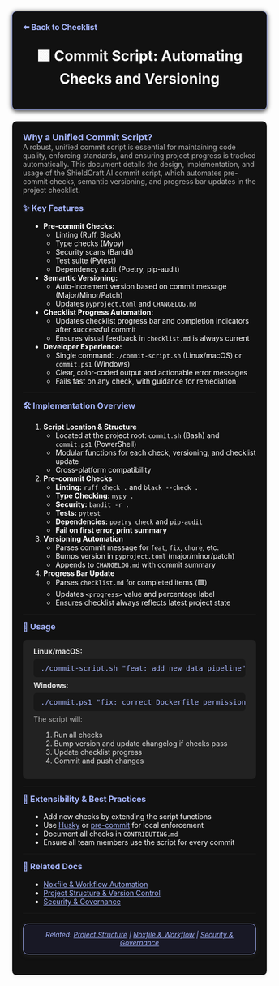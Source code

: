 
<section style="border:1px solid #a5b4fc; border-radius:10px; margin:1.5em 0; box-shadow:0 2px 8px #222; padding:1.5em; background:#111; color:#fff;">
<div style="margin-bottom:1.5em;">
  <a href="./checklist.md" style="color:#a5b4fc; font-weight:bold; text-decoration:none; font-size:1.1em;">⬅️ Back to Checklist</a>
</div>
<h1 align="center" style="margin-top:0; font-size:2em;">🟩 Commit Script: Automating Checks and Versioning</h1>
</section>



<section style="border:1px solid #e0e0e0; border-radius:10px; margin:1.5em 0; box-shadow:0 2px 8px #f0f0f0; padding:1.5em; background:#111; color:#fff;">

<div style="margin-bottom:1.2em;">
  <strong style="font-size:1.25em; color:#a5b4fc;">Why a Unified Commit Script?</strong><br/>
  <span style="color:#b3b3b3; font-size:1em;">A robust, unified commit script is essential for maintaining code quality, enforcing standards, and ensuring project progress is tracked automatically. This document details the design, implementation, and usage of the ShieldCraft AI commit script, which automates pre-commit checks, semantic versioning, and progress bar updates in the project checklist.</span>
</div>



<div style="margin-bottom:1.2em;">
  <strong style="font-size:1.15em; color:#a5b4fc;">✨ Key Features</strong>
</div>


<ul style="margin-left:1.2em;">
  <li><strong>Pre-commit Checks:</strong>
    <ul>
      <li>Linting (Ruff, Black)</li>
      <li>Type checks (Mypy)</li>
      <li>Security scans (Bandit)</li>
      <li>Test suite (Pytest)</li>
      <li>Dependency audit (Poetry, pip-audit)</li>
    </ul>
  </li>
  <li><strong>Semantic Versioning:</strong>
    <ul>
      <li>Auto-increment version based on commit message (Major/Minor/Patch)</li>
      <li>Updates <code>pyproject.toml</code> and <code>CHANGELOG.md</code></li>
    </ul>
  </li>
  <li><strong>Checklist Progress Automation:</strong>
    <ul>
      <li>Updates checklist progress bar and completion indicators after successful commit</li>
      <li>Ensures visual feedback in <code>checklist.md</code> is always current</li>
    </ul>
  </li>
  <li><strong>Developer Experience:</strong>
    <ul>
      <li>Single command: <code>./commit-script.sh</code> (Linux/macOS) or <code>commit.ps1</code> (Windows)</li>
      <li>Clear, color-coded output and actionable error messages</li>
      <li>Fails fast on any check, with guidance for remediation</li>
    </ul>
  </li>
</ul>


---


<div style="margin-bottom:1.2em;">
  <strong style="font-size:1.15em; color:#a5b4fc;">🛠️ Implementation Overview</strong>
</div>


<ol style="margin-left:1.2em;">
  <li><strong>Script Location & Structure</strong>
    <ul>
      <li>Located at the project root: <code>commit.sh</code> (Bash) and <code>commit.ps1</code> (PowerShell)</li>
      <li>Modular functions for each check, versioning, and checklist update</li>
      <li>Cross-platform compatibility</li>
    </ul>
  </li>
  <li><strong>Pre-commit Checks</strong>
    <ul>
      <li><strong>Linting:</strong> <code>ruff check .</code> and <code>black --check .</code></li>
      <li><strong>Type Checking:</strong> <code>mypy .</code></li>
      <li><strong>Security:</strong> <code>bandit -r .</code></li>
      <li><strong>Tests:</strong> <code>pytest</code></li>
      <li><strong>Dependencies:</strong> <code>poetry check</code> and <code>pip-audit</code></li>
      <li><strong>Fail on first error, print summary</strong></li>
    </ul>
  </li>
  <li><strong>Versioning Automation</strong>
    <ul>
      <li>Parses commit message for <code>feat</code>, <code>fix</code>, <code>chore</code>, etc.</li>
      <li>Bumps version in <code>pyproject.toml</code> (major/minor/patch)</li>
      <li>Appends to <code>CHANGELOG.md</code> with commit summary</li>
    </ul>
  </li>
  <li><strong>Progress Bar Update</strong>
    <ul>
      <li>Parses <code>checklist.md</code> for completed items (🟩)</li>
      <li>Updates <code>&lt;progress&gt;</code> value and percentage label</li>
      <li>Ensures checklist always reflects latest project state</li>
    </ul>
  </li>
</ol>


---


<div style="margin-bottom:1.2em;">
  <strong style="font-size:1.15em; color:#a5b4fc;">🚀 Usage</strong>
</div>

<div style="background:#222; border-radius:8px; padding:1em 1.5em; margin-bottom:1em; color:#e0e0e0;">
<strong>Linux/macOS:</strong>
<pre style="background:#181818; color:#a5b4fc; border-radius:6px; padding:0.7em 1em; margin:0.5em 0;">./commit-script.sh "feat: add new data pipeline"</pre>
<strong>Windows:</strong>
<pre style="background:#181818; color:#a5b4fc; border-radius:6px; padding:0.7em 1em; margin:0.5em 0;">./commit.ps1 "fix: correct Dockerfile permissions"</pre>
<span style="color:#b3b3b3;">The script will:</span>
<ol style="margin-left:1.2em;">
  <li>Run all checks</li>
  <li>Bump version and update changelog if checks pass</li>
  <li>Update checklist progress</li>
  <li>Commit and push changes</li>
</ol>
</div>


---


<div style="margin-bottom:1.2em;">
  <strong style="font-size:1.15em; color:#a5b4fc;">🧩 Extensibility & Best Practices</strong>
</div>
<ul style="margin-left:1.2em;">
  <li>Add new checks by extending the script functions</li>
  <li>Use <a href="https://typicode.github.io/husky/" style="color:#a5b4fc;">Husky</a> or <a href="https://pre-commit.com/" style="color:#a5b4fc;">pre-commit</a> for local enforcement</li>
  <li>Document all checks in <code>CONTRIBUTING.md</code></li>
  <li>Ensure all team members use the script for every commit</li>
</ul>


---


<div style="margin-bottom:1.2em;">
  <strong style="font-size:1.15em; color:#a5b4fc;">🔗 Related Docs</strong>
</div>
<ul style="margin-left:1.2em;">
  <li><a href="./noxfile_workflow.md" style="color:#a5b4fc;">Noxfile & Workflow Automation</a></li>
  <li><a href="./project_structure.md" style="color:#a5b4fc;">Project Structure & Version Control</a></li>
  <li><a href="./security_governance.md" style="color:#a5b4fc;">Security & Governance</a></li>
</ul>


---


<section style="border:1px solid #a5b4fc; border-radius:10px; margin:1.5em 0; box-shadow:0 2px 8px #222; padding:1em; background:#181825; color:#a5b4fc; font-size:0.95em; text-align:center;">
  <em>Related: <a href="./project_structure.md" style="color:#a5b4fc;">Project Structure</a> | <a href="./noxfile_workflow.md" style="color:#a5b4fc;">Noxfile & Workflow</a> | <a href="./security_governance.md" style="color:#a5b4fc;">Security & Governance</a></em>
</section>

